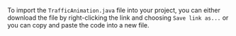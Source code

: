 To import the `TrafficAnimation.java` file into your project, you can either download the file by right-clicking the link and choosing `Save link as...`
or you can copy and paste the code into a new file.
